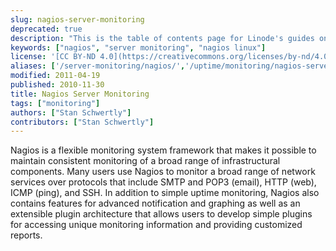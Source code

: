 ```yaml
---
slug: nagios-server-monitoring
deprecated: true
description: "This is the table of contents page for Linode's guides on how to install and configure Nagios, a web application that monitors apps, servers, and websites."
keywords: ["nagios", "server monitoring", "nagios linux"]
license: '[CC BY-ND 4.0](https://creativecommons.org/licenses/by-nd/4.0)'
aliases: ['/server-monitoring/nagios/','/uptime/monitoring/nagios-server-monitoring/']
modified: 2011-04-19
published: 2010-11-30
title: Nagios Server Monitoring
tags: ["monitoring"]
authors: ["Stan Schwertly"]
contributors: ["Stan Schwertly"]
---
```


Nagios is a flexible monitoring system framework that makes it possible to maintain consistent monitoring of a broad range of infrastructural components. Many users use Nagios to monitor a broad range of network services over protocols that include SMTP and POP3 (email), HTTP (web), ICMP (ping), and SSH. In addition to simple uptime monitoring, Nagios also contains features for advanced notification and graphing as well as an extensible plugin architecture that allows users to develop simple plugins for accessing unique monitoring information and providing customized reports.
